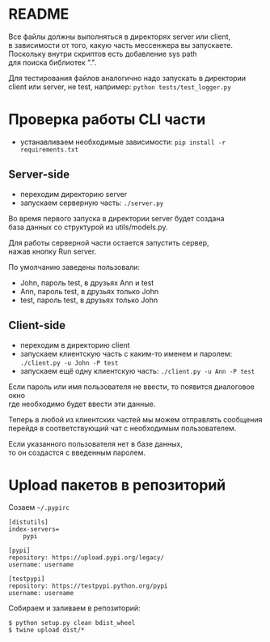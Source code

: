 # README
Все файлы должны выполняться в директорях server или client,  
в зависимости от того, какую часть мессенжера вы запускаете.  
Поскольку внутри скриптов есть добавление sys path  
для поиска библиотек ".".

Для тестирования файлов аналогично надо запускать в
директории client или server, не test, например:
```python tests/test_logger.py```


# Проверка работы CLI части

- устанавливаем необходимые зависимости:
```pip install -r requirements.txt```

## Server-side

- переходим директорию server
- запускаем серверную часть: ```./server.py```

Во время первого запуска в директории server будет создана  
база данных со структурой из utils/models.py.  
  
Для работы серверной части остается запустить сервер,  
нажав кнопку Run server.
  
По умолчанию заведены пользовали:

- John, пароль test, в друзьях Ann и test
- Ann, пароль test, в друзьях только John
- test, пароль test, в друзьях только John


## Client-side

- переходим в директорию client
- запускаем клиентскую часть с каким-то именем и паролем: ```./client.py -u John -P test```
- запускаем ещё одну клиентскую часть: ```./client.py -u Ann -P test```

Если пароль или имя пользователя не ввести, то появится диалоговое окно  
где необходимо будет ввести эти данные.  
  
Теперь в любой из клиентских частей мы можем отправлять сообщения  
перейдя в соответствующий чат с необходимым пользователем.  
  
Если указанного пользователя нет в базе данных,  
то он создастся с введенным паролем.


# Upload пакетов в репозиторий

Созаем `~/.pypirc`

    [distutils]
    index-servers=
        pypi

    [pypi]
    repository: https://upload.pypi.org/legacy/
    username: username

    [testpypi]
    repository: https://testpypi.python.org/pypi
    username: username

Собираем и заливаем в репозиторий:

```
$ python setup.py clean bdist_wheel
$ twine upload dist/*
```
